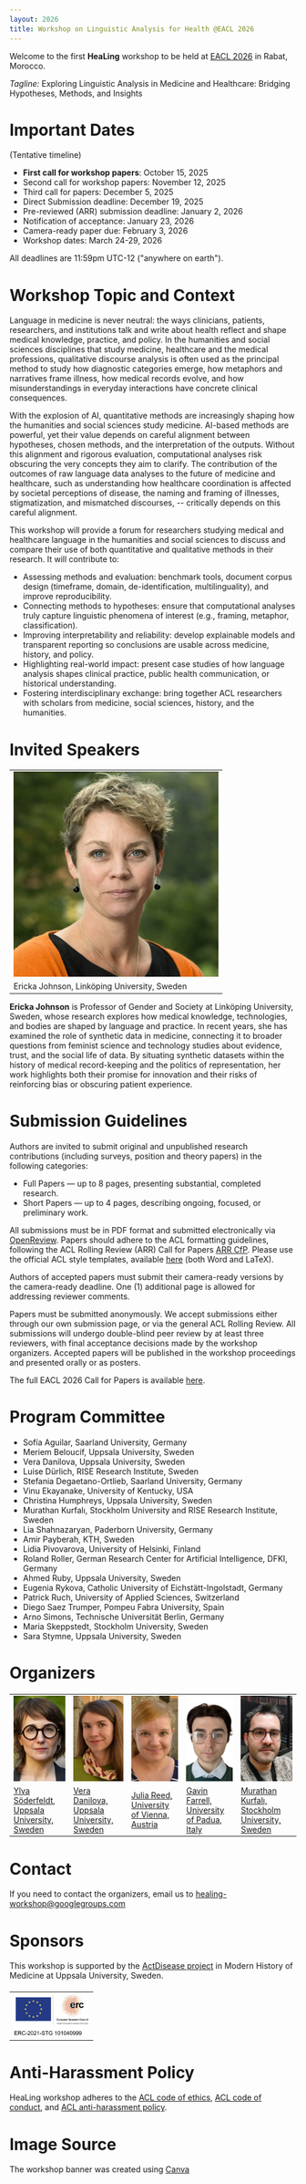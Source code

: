 ```yaml
---
layout: 2026
title: Workshop on Linguistic Analysis for Health @EACL 2026
---
```

Welcome to the first **HeaLing** workshop to be held at [EACL 2026](https://2026.eacl.org/) in Rabat, Morocco.

_Tagline:_ Exploring Linguistic Analysis in Medicine and Healthcare: Bridging Hypotheses, Methods, and Insights

# Important Dates

(Tentative timeline)
- **First call for workshop papers**: October 15, 2025
- Second call for workshop papers: November 12, 2025
- Third call for papers: December 5, 2025
- Direct Submission deadline: December 19, 2025
- Pre-reviewed (ARR) submission deadline: January 2, 2026
- Notification of acceptance: January 23, 2026
- Camera-ready paper due: February 3, 2026
- Workshop dates: March 24-29, 2026

All deadlines are 11:59pm UTC-12 ("anywhere on earth").

# Workshop Topic and Context

Language in medicine is never neutral: the ways clinicians, patients, researchers, and institutions talk and write about health reflect and shape medical knowledge, practice, and policy. In the humanities and social sciences disciplines that study medicine, healthcare and the medical professions, qualitative discourse analysis is often used as the principal method to study how diagnostic categories emerge, how metaphors and narratives frame illness, how medical records evolve, and how misunderstandings in everyday interactions have concrete clinical consequences. 

With the explosion of AI, quantitative methods are increasingly shaping how the humanities and social sciences study medicine. AI-based methods are powerful, yet their value depends on careful alignment between hypotheses, chosen methods, and the interpretation of the outputs. Without this alignment and rigorous evaluation, computational analyses risk obscuring the very concepts they aim to clarify.
The contribution of the outcomes of raw language data analyses to the future of medicine and healthcare, such as understanding how healthcare coordination is affected by societal perceptions of disease, the naming and framing of illnesses, stigmatization, and mismatched discourses, -- critically depends on this careful alignment.

This workshop will provide a forum for researchers studying medical and healthcare language in the humanities and social sciences to discuss and compare their use of both quantitative and qualitative methods in their research. It will contribute to:

- Assessing methods and evaluation: benchmark tools, document corpus design (timeframe, domain, de-identification, multilinguality), and improve reproducibility.
- Connecting methods to hypotheses: ensure that computational analyses truly capture linguistic phenomena of interest (e.g., framing, metaphor, classification).
- Improving interpretability and reliability: develop explainable models and transparent reporting so conclusions are usable across medicine, history, and policy.
- Highlighting real-world impact: present case studies of how language analysis shapes clinical practice, public health communication, or historical understanding.
- Fostering interdisciplinary exchange: bring together ACL researchers with scholars from medicine, social sciences, history, and the humanities.

# Invited Speakers

<table cellspacing="0" cellpadding="0">
  <tr>
    <td><img src="./assets/keynotes/photo_erika.webp" width="360" alt="Ericka Johnson" /></td>
  </tr>
  <tr>
    <td><figcaption font-size=10px word-wrap="break-word" width="360" height="auto">Ericka Johnson, Linköping University, Sweden</figcaption> </td>
  </tr>
</table>

**Ericka Johnson** is Professor of Gender and Society at Linköping University, Sweden, whose research explores how medical knowledge, technologies, and bodies are shaped by language and practice. In recent years, she has examined the role of synthetic data in medicine, connecting it to broader questions from feminist science and technology studies about evidence, trust, and the social life of data. By situating synthetic datasets within the history of medical record-keeping and the politics of representation, her work highlights both their promise for innovation and their risks of reinforcing bias or obscuring patient experience.

# Submission Guidelines

Authors are invited to submit original and unpublished research contributions (including surveys, position and theory papers) in the following categories:

- Full Papers — up to 8 pages, presenting substantial, completed research.
- Short Papers — up to 4 pages, describing ongoing, focused, or preliminary work.

All submissions must be in PDF format and submitted electronically via [OpenReview](https://openreview.net/group?id=eacl.org/EACL/2026/Workshop/HeaLing). Papers should adhere to the ACL formatting guidelines, following the ACL Rolling Review (ARR) Call for Papers [ARR CfP](https://aclrollingreview.org/cfp). Please use the official ACL style templates, available [here](https://github.com/acl-org/acl-style-files) (both Word and LaTeX).

Authors of accepted papers must submit their camera-ready versions by the camera-ready deadline. One (1) additional page is allowed for addressing reviewer comments.

Papers must be submitted anonymously. We accept submissions either through our own submission page, or via the general ACL Rolling Review. All submissions will undergo double-blind peer review by at least three reviewers, with final acceptance decisions made by the workshop organizers. Accepted papers will be published in the workshop proceedings and presented orally or as posters.

The full EACL 2026 Call for Papers is available [here](/cfp).

# Program Committee

- Sofía Aguilar, Saarland University, Germany
- Meriem Beloucif, Uppsala University, Sweden
- Vera Danilova, Uppsala University, Sweden
- Luise Dürlich, RISE Research Institute, Sweden
- Stefania Degaetano-Ortlieb, Saarland University, Germany
- Vinu Ekayanake, University of Kentucky, USA
- Christina Humphreys, Uppsala University, Sweden
- Murathan Kurfalı, Stockholm University and RISE Research Institute, Sweden
- Lia Shahnazaryan, Paderborn University, Germany
- Amir Payberah, KTH, Sweden
- Lidia Pivovarova, University of Helsinki, Finland
- Roland Roller, German Research Center for Artificial Intelligence, DFKI, Germany
- Ahmed Ruby, Uppsala University, Sweden
- Eugenia Rykova, Catholic University of Eichstätt-Ingolstadt, Germany
- Patrick Ruch, University of Applied Sciences, Switzerland
- Diego Saez Trumper, Pompeu Fabra University, Spain
- Arno Simons, Technische Universität Berlin, Germany
- Maria Skeppstedt, Stockholm University, Sweden
- Sara Stymne, Uppsala University, Sweden

# Organizers

<style>
    .organizer-table img {
      width: 150px;
      height: 150px;
      object-fit: cover;
    }
</style>

<table class="organizer-table" cellspacing="0" cellpadding="0" style="margin-top: 20px">
  <tr>
    <td><img src="./assets/organizers/photo_ylva.jpg" /></td>
    <td><img src="./assets/organizers/photo_vera.jpg" /></td>
    <td><img src="./assets/organizers/photo_julia.jpg" /></td>
    <td><img src="./assets/organizers/gavin_photo.jpeg" /></td>
    <td><img src="./assets/organizers/murathan_photo.jpeg" /></td>
  </tr>
  <tr>
    <td><figcaption><a href="http://actdisease.org">Ylva Söderfeldt, Uppsala University, Sweden</a></figcaption></td>
    <td><figcaption><a href="http://actdisease.org">Vera Danilova, Uppsala University, Sweden</a></figcaption></td>
    <td><figcaption><a href="http://actdisease.org">Julia Reed, University of Vienna, Austria</a></figcaption></td>
    <td><figcaption><a href="https://orcid.org/0000-0001-5166-8551">Gavin Farrell, University of Padua, Italy</a></figcaption></td>
    <td><figcaption><a href="https://aclanthology.org/people/murathan-kurfali/">Murathan Kurfalı, Stockholm University, Sweden</a></figcaption></td>
  </tr>
</table>

# Contact
<!--- google groups -->
If you need to contact the organizers, email us to <healing-workshop@googlegroups.com>
# Sponsors
<!--- Add RJ and ActDisease project -->
This workshop is supported by the [ActDisease project](https://actdisease.org) in Modern History of Medicine at Uppsala University, Sweden.
<table class="sponsor-table" cellspacing="0" cellpadding="0" style="margin-top: 20px;">
  <tr>
    <td><img height=75px src="./assets/sponsors/ActDisease.png" /></td>
  </tr>
</table>

# Anti-Harassment Policy
HeaLing workshop adheres to the [ACL code of ethics](https://www.aclweb.org/portal/content/acl-code-ethics), [ACL code of conduct](https://2024.eacl.org/code/), and 
[ACL anti-harassment policy](https://www.aclweb.org/adminwiki/index.php?title=Anti-Harassment_Policy). 

# Image Source
The workshop banner was created using [Canva](https://www.canva.com/)

